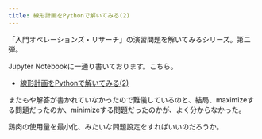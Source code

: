 ```yaml
---
title: 線形計画をPythonで解いてみる(2)
---
```


「入門オペレーションズ・リサーチ」の演習問題を解いてみるシリーズ。第二弾。

Jupyter Notebookに一通り書いております。こちら。

* [
線形計画をPythonで解いてみる(2)](https://gist.github.com/snaga/0b2a898cb661e26dc126733ad821022f)

またもや解答が書かれていなかったので難儀しているのと、結局、maximizeする問題だったのか、minimizeする問題だったのかが、よく分からなかった。

鶏肉の使用量を最小化、みたいな問題設定をすればいいのだろうか。

